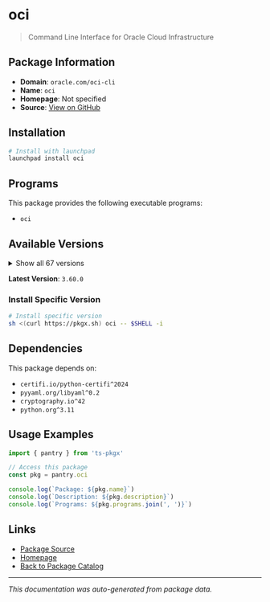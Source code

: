 # oci

> Command Line Interface for Oracle Cloud Infrastructure

## Package Information

- **Domain**: `oracle.com/oci-cli`
- **Name**: `oci`
- **Homepage**: Not specified
- **Source**: [View on GitHub](https://github.com/pkgxdev/pantry/tree/main/projects/oracle.com/oci-cli/package.yml)

## Installation

```bash
# Install with launchpad
launchpad install oci
```

## Programs

This package provides the following executable programs:

- `oci`

## Available Versions

<details>
<summary>Show all 67 versions</summary>

- `3.60.0`, `3.59.0`, `3.58.1`, `3.58.0`, `3.57.0`
- `3.56.1`, `3.56.0`, `3.55.0`, `3.54.6`, `3.54.5`
- `3.54.4`, `3.54.3`, `3.54.2`, `3.54.1`, `3.54.0`
- `3.53.0`, `3.52.1`, `3.52.0`, `3.51.9`, `3.51.8`
- `3.51.7`, `3.51.6`, `3.51.5`, `3.51.4`, `3.51.3`
- `3.51.2`, `3.51.1`, `3.51.0`, `3.50.3`, `3.50.2`
- `3.50.1`, `3.50.0`, `3.49.4`, `3.49.3`, `3.49.2`
- `3.49.1`, `3.49.0`, `3.48.3`, `3.48.2`, `3.48.1`
- `3.48.0`, `3.47.0`, `3.46.0`, `3.45.2`, `3.45.1`
- `3.45.0`, `3.44.4`, `3.44.3`, `3.44.2`, `3.44.1`
- `3.44.0`, `3.43.2`, `3.43.1`, `3.43.0`, `3.42.0`
- `3.41.0`, `3.40.3`, `3.40.2`, `3.40.1`, `3.40.0`
- `3.39.1`, `3.39.0`, `3.38.1`, `3.38.0`, `3.37.14`
- `3.37.13`, `3.37.12`

</details>

**Latest Version**: `3.60.0`

### Install Specific Version

```bash
# Install specific version
sh <(curl https://pkgx.sh) oci -- $SHELL -i
```

## Dependencies

This package depends on:

- `certifi.io/python-certifi^2024`
- `pyyaml.org/libyaml^0.2`
- `cryptography.io^42`
- `python.org^3.11`

## Usage Examples

```typescript
import { pantry } from 'ts-pkgx'

// Access this package
const pkg = pantry.oci

console.log(`Package: ${pkg.name}`)
console.log(`Description: ${pkg.description}`)
console.log(`Programs: ${pkg.programs.join(', ')}`)
```

## Links

- [Package Source](https://github.com/pkgxdev/pantry/tree/main/projects/oracle.com/oci-cli/package.yml)
- [Homepage](#)
- [Back to Package Catalog](../../../package-catalog.md)

---

*This documentation was auto-generated from package data.*
